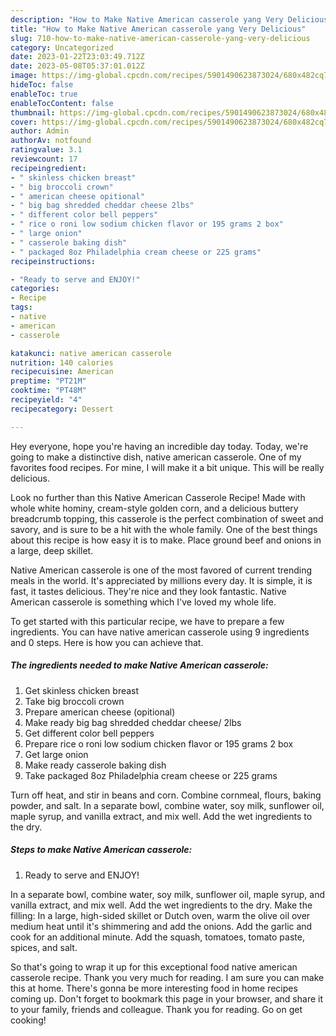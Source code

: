 ```yaml
---
description: "How to Make Native American casserole yang Very Delicious"
title: "How to Make Native American casserole yang Very Delicious"
slug: 710-how-to-make-native-american-casserole-yang-very-delicious
category: Uncategorized
date: 2023-01-22T23:03:49.712Z
date: 2023-05-08T05:37:01.012Z
image: https://img-global.cpcdn.com/recipes/5901490623873024/680x482cq70/native-american-casserole-recipe-main-photo.jpg
hideToc: false
enableToc: true
enableTocContent: false
thumbnail: https://img-global.cpcdn.com/recipes/5901490623873024/680x482cq70/native-american-casserole-recipe-main-photo.jpg
cover: https://img-global.cpcdn.com/recipes/5901490623873024/680x482cq70/native-american-casserole-recipe-main-photo.jpg
author: Admin
authorAv: notfound
ratingvalue: 3.1
reviewcount: 17
recipeingredient:
- " skinless chicken breast"
- " big broccoli crown"
- " american cheese opitional"
- " big bag shredded cheddar cheese 2lbs"
- " different color bell peppers"
- " rice o roni low sodium chicken flavor or 195 grams 2 box"
- " large onion"
- " casserole baking dish"
- " packaged 8oz Philadelphia cream cheese or 225 grams"
recipeinstructions:

- "Ready to serve and ENJOY!"
categories:
- Recipe
tags:
- native
- american
- casserole

katakunci: native american casserole 
nutrition: 140 calories
recipecuisine: American
preptime: "PT21M"
cooktime: "PT48M"
recipeyield: "4"
recipecategory: Dessert

---
```



Hey everyone, hope you're having an incredible day today. Today, we're going to make a distinctive dish, native american casserole. One of my favorites food recipes. For mine, I will make it a bit unique. This will be really delicious.

Look no further than this Native American Casserole Recipe! Made with whole white hominy, cream-style golden corn, and a delicious buttery breadcrumb topping, this casserole is the perfect combination of sweet and savory, and is sure to be a hit with the whole family. One of the best things about this recipe is how easy it is to make. Place ground beef and onions in a large, deep skillet.

Native American casserole is one of the most favored of current trending meals in the world. It's appreciated by millions every day. It is simple, it is fast, it tastes delicious. They're nice and they look fantastic. Native American casserole is something which I've loved my whole life.


To get started with this particular recipe, we have to prepare a few ingredients. You can have native american casserole using 9 ingredients and 0 steps. Here is how you can achieve that.

<!--inarticleads1-->

##### The ingredients needed to make Native American casserole:

1. Get  skinless chicken breast
1. Take  big broccoli crown
1. Prepare  american cheese (opitional)
1. Make ready  big bag shredded cheddar cheese/ 2lbs
1. Get  different color bell peppers
1. Prepare  rice o roni low sodium chicken flavor or 195 grams 2 box
1. Get  large onion
1. Make ready  casserole baking dish
1. Take  packaged 8oz Philadelphia cream cheese or 225 grams


Turn off heat, and stir in beans and corn. Combine cornmeal, flours, baking powder, and salt. In a separate bowl, combine water, soy milk, sunflower oil, maple syrup, and vanilla extract, and mix well. Add the wet ingredients to the dry. 

<!--inarticleads2-->

##### Steps to make Native American casserole:


1. Ready to serve and ENJOY!

In a separate bowl, combine water, soy milk, sunflower oil, maple syrup, and vanilla extract, and mix well. Add the wet ingredients to the dry. Make the filling: In a large, high-sided skillet or Dutch oven, warm the olive oil over medium heat until it&#39;s shimmering and add the onions. Add the garlic and cook for an additional minute. Add the squash, tomatoes, tomato paste, spices, and salt. 

So that's going to wrap it up for this exceptional food native american casserole recipe. Thank you very much for reading. I am sure you can make this at home. There's gonna be more interesting food in home recipes coming up. Don't forget to bookmark this page in your browser, and share it to your family, friends and colleague. Thank you for reading. Go on get cooking!
